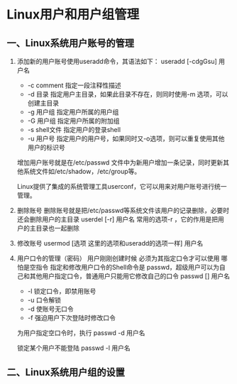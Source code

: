 # Linux用户和用户组管理

##  一、Linux系统用户账号的管理

1. 添加新的用户账号使用useradd命令，其语法如下：
   useradd [-cdgGsu] 用户名

   + -c comment 指定一段注释性描述
   + -d 目录 指定用户主目录，如果此目录不存在，则同时使用-m 选项，可以创建主目录
   + -g 用户组 指定用户所属的用户组
   + -G 用户组 指定用户所属的附加组
   + -s shell文件 指定用户的登录shell
   + -u 用户号 指定用户的用户号，如果同时又-o选项，则可以重复使用其他用户的标识号

   增加用户账号就是在/etc/passwd 文件中为新用户增加一条记录，同时更新其他系统文件如/etc/shadow，/etc/group等。

   Linux提供了集成的系统管理工具userconf，它可以用来对用户账号进行统一管理。

2. 删除账号
   删除账号就是把/etc/passwd等系统文件该用户的记录删除，必要时还会删除用户的主目录
   userdel [-r] 用户名
   常用的选项-r ，它的作用是把用户的主目录也一起删除

3. 修改账号
   usermod [选项 这里的选项和useradd的选项一样] 用户名

4. 用户口令的管理（密码）
   用户刚刚创建时候 必须为其指定口令才可以使用 哪怕是空指令
   指定和修改用户口令的Shell命令是 passwd，超级用户可以为自己和其他用户指定口令，普通用户只能用它修改自己的口令
   passwd [] 用户名

   - -l 锁定口令，即禁用账号
   - -u 口令解锁
   - -d 使账号无口令
   - -f 强迫用户下次登陆时修改口令

   为用户指定空口令时，执行 passwd -d 用户名

   锁定某个用户不能登陆 passwd -l 用户名


## 二、Linux系统用户组的设置

